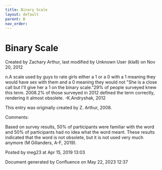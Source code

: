 ```yaml
---
title: Binary Scale
layout: default
parent: B
nav_order:
---
```


# Binary Scale

Created by  Zachary Arthur, last modified by  Unknown User (kla8) on Nov 20, 2012

n.A scale used by guys to rate girls either a 1 or a 0 with a 1 meaning they would have sex with them and a 0 meaning they would not &quot;She is a close call but I'll give her a 1 on the binary scale.&quot;29% of people surveyed knew this term. 2008.2% of those surveyed in 2012 defined the term correctly, rendering it almost obsolete. -K.Andryshak, 2012

This entry was originally created by Z. Arthur, 2008.

Comments:

Based on survey results, 50% of participants were familiar with the word and 50% of participants had no idea what the word meant. These results indicated that the word is not obsolete, but it is not used very much anymore (M Gillanders, A-F, 2019).

Posted by meg23 at Apr 15, 2019 13:03

Document generated by Confluence on May 22, 2023 12:37


